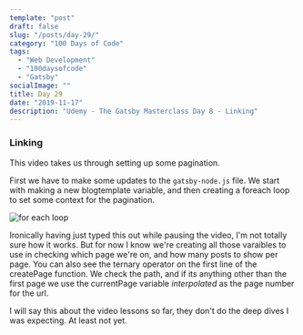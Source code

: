 ```yaml
---
template: "post"
draft: false
slug: "/posts/day-29/"
category: "100 Days of Code"
tags:
  - "Web Development"
  - "100daysofcode"
  - "Gatsby"
socialImage: ""
title: Day 29
date: "2019-11-17"
description: "Udemy - The Gatsby Masterclass Day 8 - Linking"
---
```


### Linking 

This video takes us through setting up some pagination. 

First we have to make some updates to the `gatsby-node.js` file. We start with making a new blogtemplate variable, and then creating a foreach loop to set some context for the pagination.

![for each loop](/for-each-loop.png)

Ironically having just typed this out while pausing the video, I'm not totally sure how it works. But for now I know we're creating all those varaibles to use in checking which page we're on, and how many posts to show per page. You can also see the ternary operator on the first line of the createPage function. We check the path, and if its anything other than the first page we use the currentPage variable _interpolated_ as the page number for the url.

I will say this about the video lessons so far, they don't do the deep dives I was expecting. At least not yet.
